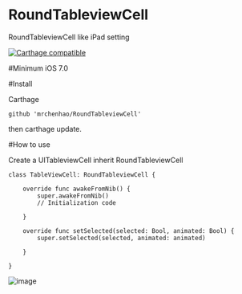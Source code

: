# RoundTableviewCell
RoundTableviewCell like iPad setting

[![Carthage compatible](https://img.shields.io/badge/Carthage-compatible-4BC51D.svg?style=flat)](https://github.com/Carthage/Carthage)

#Minimum
iOS 7.0

#Install

Carthage
```
github 'mrchenhao/RoundTableviewCell'
```
then carthage update.

#How to use

Create a UITableviewCell inherit RoundTableviewCell

```
class TableViewCell: RoundTableviewCell {

    override func awakeFromNib() {
        super.awakeFromNib()
        // Initialization code
        
    }

    override func setSelected(selected: Bool, animated: Bool) {
        super.setSelected(selected, animated: animated)

    }

}
```

 ![image](https://raw.githubusercontent.com/mrchenhao/RoundTableviewCell/master/ScreenShot/screenshot.png)
